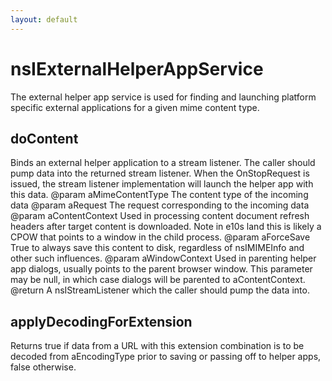 ```yaml
---
layout: default
---
```


# nsIExternalHelperAppService #

The external helper app service is used for finding and launching
platform specific external applications for a given mime content type.


## doContent ##

Binds an external helper application to a stream listener. The caller
should pump data into the returned stream listener. When the OnStopRequest
is issued, the stream listener implementation will launch the helper app
with this data.
@param aMimeContentType The content type of the incoming data
@param aRequest The request corresponding to the incoming data
@param aContentContext Used in processing content document refresh
 headers after target content is downloaded. Note in e10s land
 this is likely a CPOW that points to a window in the child process.
@param aForceSave True to always save this content to disk, regardless of
 nsIMIMEInfo and other such influences.
@param aWindowContext Used in parenting helper app dialogs, usually
 points to the parent browser window. This parameter may be null,
 in which case dialogs will be parented to aContentContext.
@return A nsIStreamListener which the caller should pump the data into.


## applyDecodingForExtension ##

Returns true if data from a URL with this extension combination
is to be decoded from aEncodingType prior to saving or passing
off to helper apps, false otherwise.

